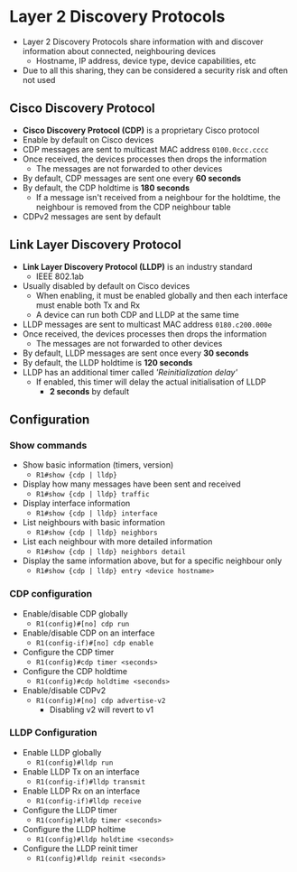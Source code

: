 # Layer 2 Discovery Protocols

- Layer 2 Discovery Protocols share information with and discover information about connected, neighbouring devices
  - Hostname, IP address, device type, device capabilities, etc
- Due to all this sharing, they can be considered a security risk and often not used

## Cisco Discovery Protocol

- **Cisco Discovery Protocol (CDP)** is a proprietary Cisco protocol
- Enable by default on Cisco devices
- CDP messages are sent to multicast MAC address `0100.0ccc.cccc`
- Once received, the devices processes then drops the information
  - The messages are not forwarded to other devices
- By default, CDP messages are sent one every **60 seconds**
- By default, the CDP holdtime is **180 seconds**
  - If a message isn't received from a neighbour for the holdtime, the neighbour is removed from the CDP neighbour table
- CDPv2 messages are sent by default

## Link Layer Discovery Protocol

- **Link Layer Discovery Protocol (LLDP)** is an industry standard
  - IEEE 802.1ab
- Usually disabled by default on Cisco devices
  - When enabling, it must be enabled globally and then each interface must enable both Tx and Rx
  - A device can run both CDP and LLDP at the same time
- LLDP messages are sent to multicast MAC address `0180.c200.000e`
- Once received, the devices processes then drops the information
  - The messages are not forwarded to other devices
- By default, LLDP messages are sent once every **30 seconds**
- By default, the LLDP holdtime is **120 seconds**
- LLDP has an additional timer called *'Reinitialization delay'*
  - If enabled, this timer will delay the actual initialisation of LLDP
    - **2 seconds** by default

## Configuration

### Show commands

- Show basic information (timers, version)
  - `R1#show {cdp | lldp}`
- Display how many messages have been sent and received
  - `R1#show {cdp | lldp} traffic`
- Display interface information
  - `R1#show {cdp | lldp} interface`
- List neighbours with basic information
  - `R1#show {cdp | lldp} neighbors`
- List each neighbour with more detailed information
  - `R1#show {cdp | lldp} neighbors detail`
- Display the same information above, but for a specific neighbour only
  - `R1#show {cdp | lldp} entry <device hostname>`

### CDP configuration

- Enable/disable CDP globally
  - `R1(config)#[no] cdp run`
- Enable/disable CDP on an interface
  - `R1(config-if)#[no] cdp enable`
- Configure the CDP timer
  - `R1(config)#cdp timer <seconds>`
- Configure the CDP holdtime
  - `R1(config)#cdp holdtime <seconds>`
- Enable/disable CDPv2
  - `R1(config)#[no] cdp advertise-v2`
    - Disabling v2 will revert to v1

### LLDP Configuration

- Enable LLDP globally
  - `R1(config)#lldp run`
- Enable LLDP Tx on an interface
  - `R1(config-if)#lldp transmit`
- Enable LLDP Rx on an interface
  - `R1(config-if)#lldp receive`
- Configure the LLDP timer
  - `R1(config)#lldp timer <seconds>`
- Configure the LLDP holtime
  - `R1(config)#lldp holdtime <seconds>`
- Configure the LLDP reinit timer
  - `R1(config)#lldp reinit <seconds>`
